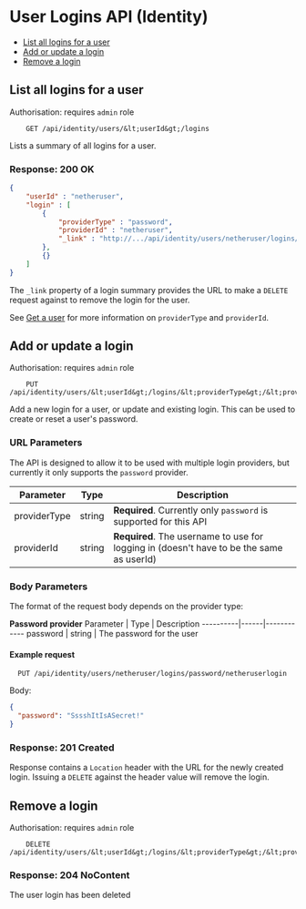 # User Logins API (Identity)

* [List all logins for a user](#list-all-logins-for-a-user)
* [Add or update a login](#add-or-update-a-login)
* [Remove a login](#remove-a-login)

## List all logins for a user

Authorisation: requires `admin` role

```
    GET /api/identity/users/&lt;userId&gt;/logins
```

Lists a summary of all logins for a user.


### Response: 200 OK

```json
{
    "userId" : "netheruser",
    "login" : [
        {
            "providerType" : "password",
            "providerId" : "netheruser",
            "_link" : "http://.../api/identity/users/netheruser/logins/password/netheruser"
        },
        {}
    ]
}
```

The `_link` property of a login summary provides the URL to make a `DELETE` request against to remove the login for the user.

See [Get a user](users.md#get-a-user) for more information on `providerType` and `providerId`.


## Add or update a login

Authorisation: requires `admin` role

```
    PUT /api/identity/users/&lt;userId&gt;/logins/&lt;providerType&gt;/&lt;providerId&gt;
```

Add a new login for a user, or update and existing login. This can be used to create or reset a user's password.

### URL Parameters
The API is designed to allow it to be used with multiple login providers, but currently it only supports the `password` provider.

Parameter | Type | Description
----------|------|------------
providerType | string | **Required**. Currently only `password` is supported for this API
providerId   | string | **Required**. The username to use for logging in (doesn't have to be the same as userId)

### Body Parameters
The format of the request body depends on the provider type:

**Password provider**
Parameter | Type | Description
----------|------|------------
password | string | The password for the user


#### Example request

```
  PUT /api/identity/users/netheruser/logins/password/netheruserlogin
```
Body:
```json
{
  "password": "SssshItIsASecret!"
}
```

### Response: 201 Created

Response contains a `Location` header with the URL for the newly created login. Issuing a `DELETE` against the header value will remove the login.


## Remove a login

Authorisation: requires `admin` role

```
    DELETE /api/identity/users/&lt;userId&gt;/logins/&lt;providerType&gt;/&lt;providerId&gt;
```

### Response: 204 NoContent

The user login has been deleted
